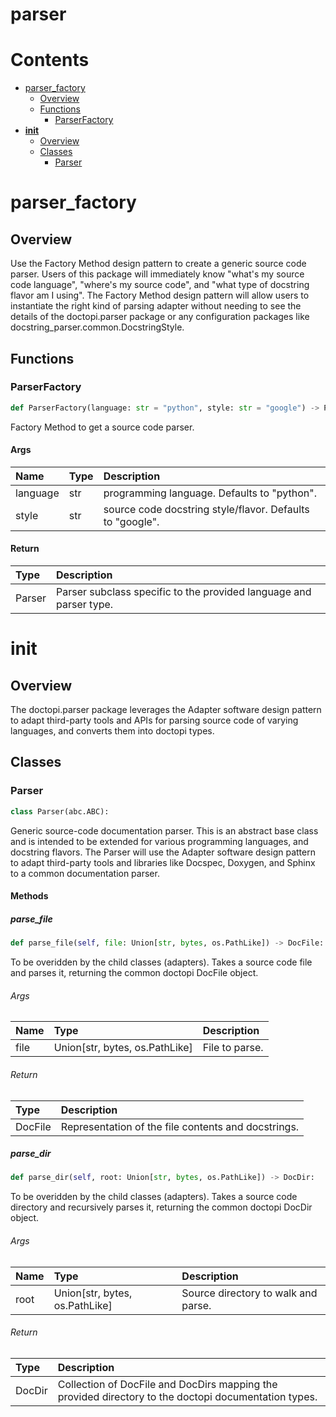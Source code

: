 
parser
======

Contents
========

* [parser_factory](#parser_factory)
	* [Overview](#overview)
	* [Functions](#functions)
		* [ParserFactory](#parserfactory)
* [__init__](#__init__)
	* [Overview](#overview)
	* [Classes](#classes)
		* [Parser](#parser)

# parser_factory

## Overview


Use the Factory Method design pattern to create a generic source code
parser. Users of this package will immediately know "what's my
source code language", "where's my source code", and "what type of
docstring flavor am I using". The Factory Method design pattern will
allow users to instantiate the right kind of parsing adapter without
needing to see the details of the doctopi.parser package or any
configuration packages like docstring_parser.common.DocstringStyle.


## Functions

### ParserFactory


```python
def ParserFactory(language: str = "python", style: str = "google") -> Parser:
```

Factory Method to get a source code parser.

#### Args

|Name|Type|Description|
| :--- | :--- | :--- |
|language|str|programming language. Defaults to "python".|
|style|str|source code docstring style/flavor. Defaults to "google".|

#### Return

|Type|Description|
| :--- | :--- |
|Parser|Parser subclass specific to the provided language and parser type.|

# __init__

## Overview


The doctopi.parser package leverages the Adapter software design
pattern to adapt third-party tools and APIs for parsing source code
of varying languages, and converts them into doctopi types.


## Classes

### Parser


```python
class Parser(abc.ABC):
```

Generic source-code documentation parser. This is an abstract
base class and is intended to be extended for various programming
languages, and docstring flavors. The Parser will use the Adapter
software design pattern to adapt third-party tools and libraries
like Docspec, Doxygen, and Sphinx to a common documentation parser.
#### Methods

##### parse_file


```python
def parse_file(self, file: Union[str, bytes, os.PathLike]) -> DocFile:
```

To be overidden by the child classes (adapters). Takes a
source code file and parses it, returning the common doctopi
DocFile object.
###### Args

|Name|Type|Description|
| :--- | :--- | :--- |
|file|Union[str, bytes, os.PathLike]|File to parse.|

###### Return

|Type|Description|
| :--- | :--- |
|DocFile|Representation of the file contents and docstrings.|

##### parse_dir


```python
def parse_dir(self, root: Union[str, bytes, os.PathLike]) -> DocDir:
```

To be overidden by the child classes (adapters). Takes a
source code directory and recursively parses it, returning the
common doctopi DocDir object.
###### Args

|Name|Type|Description|
| :--- | :--- | :--- |
|root|Union[str, bytes, os.PathLike]|Source directory to walk and parse.|

###### Return

|Type|Description|
| :--- | :--- |
|DocDir|Collection of DocFile and DocDirs  mapping the provided directory to the doctopi documentation types.|
